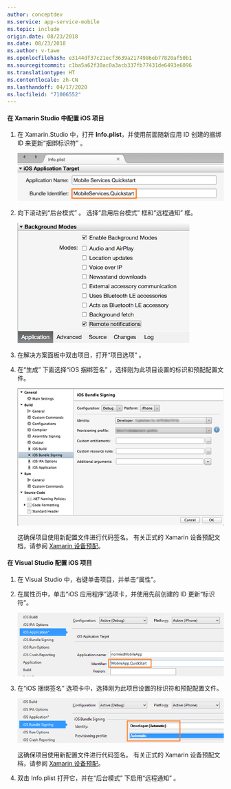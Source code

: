 ```yaml
---
author: conceptdev
ms.service: app-service-mobile
ms.topic: include
origin.date: 08/23/2018
ms.date: 08/23/2018
ms.author: v-tawe
ms.openlocfilehash: e3144df37c21ecf3639a2174986eb77820af50b1
ms.sourcegitcommit: c1ba5a62f30ac0a3acb337fb77431de6493e6096
ms.translationtype: HT
ms.contentlocale: zh-CN
ms.lasthandoff: 04/17/2020
ms.locfileid: "71006552"
---
```

#### <a name="configure-the-ios-project-in-xamarin-studio"></a>在 Xamarin Studio 中配置 iOS 项目
1. 在 Xamarin.Studio 中，打开 **Info.plist**，并使用前面随新应用 ID 创建的捆绑 ID 来更新“捆绑标识符”  。

    ![](./media/app-service-mobile-xamarin-ios-configure-project/mobile-services-ios-push-21.png)
2. 向下滚动到“后台模式”  。 选择“启用后台模式”  框和“远程通知”  框。

    ![](./media/app-service-mobile-xamarin-ios-configure-project/mobile-services-ios-push-22.png)
3. 在解决方案面板中双击项目，打开“项目选项”  。
4. 在“生成”  下面选择“iOS 捆绑签名”  ，选择刚为此项目设置的标识和预配配置文件。

   ![](./media/app-service-mobile-xamarin-ios-configure-project/mobile-services-ios-push-20.png)

   这确保项目使用新配置文件进行代码签名。 有关正式的 Xamarin 设备预配文档，请参阅 [Xamarin 设备预配]。

#### <a name="configure-the-ios-project-in-visual-studio"></a>在 Visual Studio 配置 iOS 项目
1. 在 Visual Studio 中，右键单击项目，并单击“属性”。 
2. 在属性页中，单击“iOS 应用程序”选项卡，并使用先前创建的 ID 更新“标识符”。  

    ![](./media/app-service-mobile-xamarin-ios-configure-project/mobile-services-ios-push-23.png)
3. 在“iOS 捆绑签名”  选项卡中，选择刚为此项目设置的标识符和预配配置文件。

    ![](./media/app-service-mobile-xamarin-ios-configure-project/mobile-services-ios-push-24.png)

    这确保项目使用新配置文件进行代码签名。 有关正式的 Xamarin 设备预配文档，请参阅 [Xamarin 设备预配]。
4. 双击 Info.plist 打开它，并在“后台模式”  下启用“远程通知”  。

[Xamarin 设备预配]: http://developer.xamarin.com/guides/ios/getting_started/installation/device_provisioning/